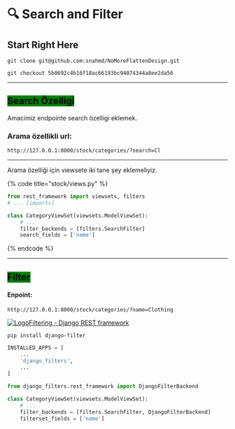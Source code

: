 # 🔍 Search and Filter

## Start Right Here

`git clone git@github.com:snahmd/NoMoreFlattenDesign.git`

`git checkout 5b0692c4b16f18ac66193bc94074344a8ee2da56`

***

## <mark style="background-color:green;">Search  Özelligi</mark>

Amacimiz endpointe search özelligi eklemek.

### Arama özellikli url: <a href="#arama-oezellikli-url" id="arama-oezellikli-url"></a>

`http://127.0.0.1:8000/stock/categories/?search=Cl`

***

Arama özelliği için viewsete iki tane şey eklemeliyiz.



{% code title="stock/views.py" %}
```python
from rest_framework import viewsets, filters
# ... [imports]

class CategoryViewSet(viewsets.ModelViewSet):
    # ... 
    filter_backends = [filters.SearchFilter]
    search_fields = ['name']
```
{% endcode %}



***

## <mark style="background-color:green;">Filter</mark>

#### Enpoint: <a href="#enpoint" id="enpoint"></a>

`http://127.0.0.1:8000/stock/categories/?name=Clothing`

[![Logo](https://www.django-rest-framework.org/img/favicon.ico)Filtering - Django REST framework](https://www.django-rest-framework.org/api-guide/filtering/#djangofilterbackend)

`pip install django-filter`

```python
INSTALLED_APPS = [
    ...
    'django_filters',
    ...
]
```

```python
from django_filters.rest_framework import DjangoFilterBackend

class CategoryViewSet(viewsets.ModelViewSet):
    # ...
    filter_backends = [filters.SearchFilter, DjangoFilterBackend]
    filterset_fields = ['name']
```
